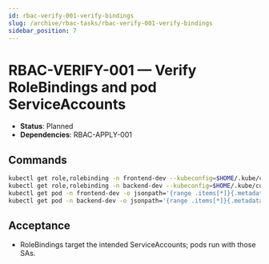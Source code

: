 ```yaml
---
id: rbac-verify-001-verify-bindings
slug: /archive/rbac-tasks/rbac-verify-001-verify-bindings
sidebar_position: 7
---
```


# RBAC-VERIFY-001 — Verify RoleBindings and pod ServiceAccounts

- **Status**: Planned
- **Dependencies**: RBAC-APPLY-001

## Commands

```bash title="Verify RoleBindings and ServiceAccounts"
kubectl get role,rolebinding -n frontend-dev --kubeconfig=$HOME/.kube/config
kubectl get role,rolebinding -n backend-dev --kubeconfig=$HOME/.kube/config
kubectl get pod -n frontend-dev -o jsonpath='{range .items[*]}{.metadata.name}{"\t"}{.spec.serviceAccountName}{"\n"}{end}' --kubeconfig=$HOME/.kube/config | cat
kubectl get pod -n backend-dev -o jsonpath='{range .items[*]}{.metadata.name}{"\t"}{.spec.serviceAccountName}{"\n"}{end}' --kubeconfig=$HOME/.kube/config | cat
```

## Acceptance

- RoleBindings target the intended ServiceAccounts; pods run with those SAs.
